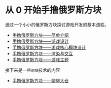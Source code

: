 # 从 0 开始手撸俄罗斯方块

通过一个小小的俄罗斯方块探讨游戏开发的基本流程。

- [手撸俄罗斯方块——简单介绍](./docs/chapter01.md)
- [手撸俄罗斯方块——游戏设计](./docs/chapter02.md)
- [手撸俄罗斯方块——游戏核心模块设计](./docs/chapter03.md)
- [手撸俄罗斯方块——渲染与交互](./docs/chapter04.md)
- [手撸俄罗斯方块——游戏主题](./docs/chapter05.md)

接下来是一些`前端`技术的内容

- [手撸俄罗斯方块——聊聊大仓](./docs/chapter06.md)
